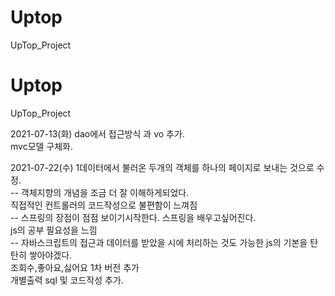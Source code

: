 # Uptop
UpTop_Project

# Uptop
UpTop_Project

2021-07-13(화)
dao에서 접근방식 과 vo 추가.<br>
mvc모델 구체화.<br>

2021-07-22(수)
1데이터에서 불러온 두개의 객체를 하나의 페이지로 보내는 것으로 수정.<br>  -- 객체지향의 개념을 조금 더 잘 이해하게되었다.<br>
직접적인 컨트롤러의 코드작성으로 불편함이 느껴짐<br>                  -- 스프링의 장점이 점점 보이기시작한다. 스프링을 배우고싶어진다.<br>
js의 공부 필요성을 느낌 <br>                                          -- 자바스크립트의 접근과 데이터를 받았을 시에 처리하는 것도 가능한 js의 기본을 탄탄히 쌓아야겠다.<br>
조회수,좋아요,싫어요 1차 버전 추가<br>
개별출력 sql 및 코드작성 추가.<br>
